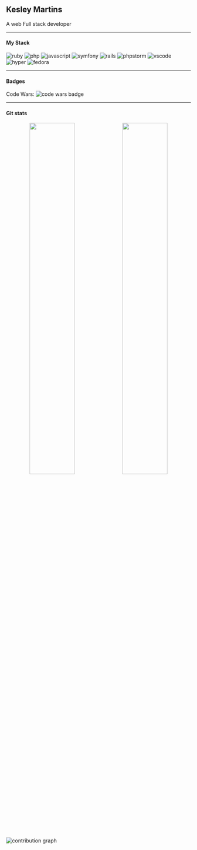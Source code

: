 ## Kesley Martins 
A web Full stack developer

---
#### My Stack
![ruby](https://img.shields.io/badge/ruby-1f2430?style=for-the-badge&logo=ruby)
![php](https://img.shields.io/badge/php-1f2430?style=for-the-badge&logo=php)
![javascript](https://img.shields.io/badge/javascript-1f2430?style=for-the-badge&logo=javascript)
![symfony](https://img.shields.io/badge/symfony-1f2430?style=for-the-badge&logo=symfony)
![rails](https://img.shields.io/badge/ruby_on_rails-1f2430?style=for-the-badge&logo=rubyonrails)
![phpstorm](https://img.shields.io/badge/php_storm-1f2430?style=for-the-badge&logo=phpstorm)
![vscode](https://img.shields.io/badge/vs_code-1f2430?style=for-the-badge&logo=visualstudiocode)
![hyper](https://img.shields.io/badge/hyper-1f2430?style=for-the-badge&logo=hyper)
![fedora](https://img.shields.io/badge/fedora-1f2430?style=for-the-badge&logo=fedora)

---
#### Badges
Code Wars: ![code wars badge](https://www.codewars.com/users/kesleymartins/badges/micro)

---
#### Git stats
<div style="text-align: center;">
    <img width="49.5%" src="https://github-readme-stats.vercel.app/api?username=kesleymartins&show_icons=true&theme=ayu-mirage">
    <img width="49.5%" src="https://github-readme-streak-stats.herokuapp.com/?user=kesleymartins&theme=ayu-mirage">
</div>

![contribution graph](https://activity-graph.herokuapp.com/graph?username=kesleymartins&bg_color=1f2430&color=72cffe&line=f3cc7b&point=f3cc7b)
